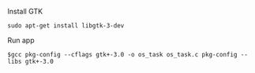 Install GTK

```sudo apt-get install libgtk-3-dev```

Run app

```$gcc pkg-config --cflags gtk+-3.0 -o os_task os_task.c pkg-config --libs gtk+-3.0```
